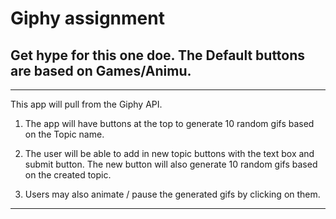 # Giphy assignment

## Get hype for this one doe. The Default buttons are based on Games/Animu. 

***
This app will pull from the Giphy API.

1. The app will have buttons at the top to generate 10 random gifs based on the Topic name.

2. The user will be able to add in new topic buttons with the text box and submit button. The new button will also generate 10 random gifs based on the created topic.

3. Users may also animate / pause the generated gifs by clicking on them.

****